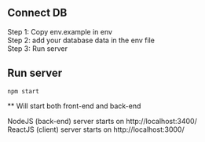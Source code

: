 ## Connect DB
Step 1: Copy env.example in env   
Step 2: add your database data in the env file    
Step 3: Run server     

## Run server 
`npm start`    

 ** Will start both front-end and back-end






NodeJS (back-end) server starts on http://localhost:3400/     
ReactJS (client) server starts on http://localhost:3000/      
 

